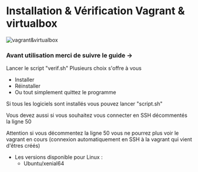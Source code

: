 # Installation & Vérification Vagrant & virtualbox

![vagrant&virtualbox](https://oracle-base.com/blog/wp-content/uploads/2018/09/virtualbox-plus-vagrant.png)

### Avant utilisation merci de suivre le guide ->

Lancer le script "verif.sh"
Plusieurs choix s'offre à vous
* Installer 
* Réinstaller
* Ou tout simplement quittez le programme

Si tous les logiciels sont installés vous pouvez lancer "script.sh"

Vous devez aussi si vous souhaitez vous connecter en SSH décommentés la ligne 50

Attention si vous décommentez la ligne 50 vous ne pourrez plus voir le vagrant en cours (connexion automatiquement en SSH à la vagrant qui vient d'êtres créés)


* Les versions disponible pour Linux :
  * Ubuntu/xenial64
